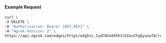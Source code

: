 <!-- Code generated for API Clients. DO NOT EDIT. -->

#### Example Request

```bash
curl \
-X DELETE \
-H "Authorization: Bearer {API_KEY}" \
-H "Ngrok-Version: 2" \
https://api.ngrok.com/edges/https/edghts_2ydC0VodXFK1i5IevCFqQyuoo78/routes/edghtsrt_2ydC0ZJfhfVeryzzsqUgUZxO4Qo
```
